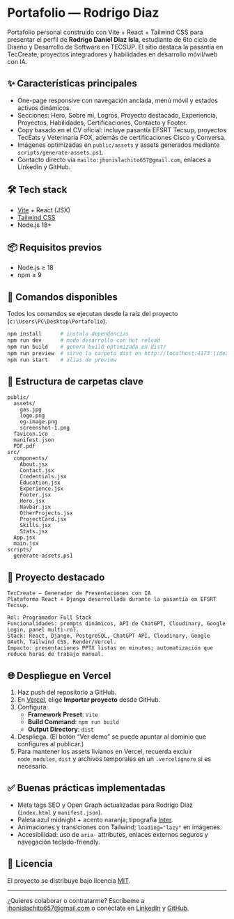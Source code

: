 # Portafolio — Rodrigo Diaz

Portafolio personal construido con Vite + React + Tailwind CSS para presentar el perfil de **Rodrigo Daniel Diaz Isla**, estudiante de 6to ciclo de Diseño y Desarrollo de Software en TECSUP. El sitio destaca la pasantía en TecCreate, proyectos integradores y habilidades en desarrollo móvil/web con IA.

## ✨ Características principales
- One-page responsive con navegación anclada, menú móvil y estados activos dinámicos.
- Secciones: Hero, Sobre mí, Logros, Proyecto destacado, Experiencia, Proyectos, Habilidades, Certificaciones, Contacto y Footer.
- Copy basado en el CV oficial: incluye pasantía EFSRT Tecsup, proyectos TecEats y Veterinaria FOX, además de certificaciones Cisco y Conversa.
- Imágenes optimizadas en `public/assets` y assets generados mediante `scripts/generate-assets.ps1`.
- Contacto directo vía `mailto:jhonislachito657@gmail.com`, enlaces a LinkedIn y GitHub.

## 🛠️ Tech stack
- [Vite](https://vitejs.dev/) + React (JSX)
- [Tailwind CSS](https://tailwindcss.com/)
- Node.js 18+

## 📦 Requisitos previos
- Node.js ≥ 18
- npm ≥ 9

## 🚀 Comandos disponibles
Todos los comandos se ejecutan desde la raíz del proyecto (`c:\Users\PC\Desktop\Portafolio`).

```bash
npm install      # instala dependencias
npm run dev      # modo desarrollo con hot reload
npm run build    # genera build optimizada en dist/
npm run preview  # sirve la carpeta dist en http://localhost:4173 (ideal para pruebas locales)
npm run start    # alias de preview
```

## 🧩 Estructura de carpetas clave
```
public/
  assets/
    gas.jpg
    logo.png
    og-image.png
    screenshot-1.png
  favicon.ico
  manifest.json
  PDF.pdf
src/
  components/
    About.jsx
    Contact.jsx
    Credentials.jsx
    Education.jsx
    Experience.jsx
    Footer.jsx
    Hero.jsx
    Navbar.jsx
    OtherProjects.jsx
    ProjectCard.jsx
    Skills.jsx
    Stats.jsx
  App.jsx
  main.jsx
scripts/
  generate-assets.ps1
```

## 📝 Proyecto destacado
```
TecCreate – Generador de Presentaciones con IA
Plataforma React + Django desarrollada durante la pasantía en EFSRT Tecsup.

Rol: Programador Full Stack
Funcionalidades: prompts dinámicos, API de ChatGPT, Cloudinary, Google Login, panel multi-rol.
Stack: React, Django, PostgreSQL, ChatGPT API, Cloudinary, Google OAuth, Tailwind CSS, Render/Vercel.
Impacto: presentaciones PPTX listas en minutos; automatización que reduce horas de trabajo manual.
```

## 🌐 Despliegue en Vercel
1. Haz push del repositorio a GitHub.
2. En [Vercel](https://vercel.com/new), elige **Importar proyecto** desde GitHub.
3. Configura:
   - **Framework Preset**: `Vite`
   - **Build Command**: `npm run build`
   - **Output Directory**: `dist`
4. Despliega. (El botón “Ver demo” se puede apuntar al dominio que configures al publicar.)
5. Para mantener los assets livianos en Vercel, recuerda excluir `node_modules`, `dist` y archivos temporales en un `.vercelignore` si es necesario.

## ✅ Buenas prácticas implementadas
- Meta tags SEO y Open Graph actualizadas para Rodrigo Diaz (`index.html` y `manifest.json`).
- Paleta azul midnight + acento naranja; tipografía [Inter](https://fonts.google.com/specimen/Inter).
- Animaciones y transiciones con Tailwind; `loading="lazy"` en imágenes.
- Accesibilidad: uso de `aria-` attributes, enlaces externos seguros y navegación teclado-friendly.

## 📄 Licencia
El proyecto se distribuye bajo licencia [MIT](LICENSE).

---
¿Quieres colaborar o contratarme? Escríbeme a [jhonislachito657@gmail.com](mailto:jhonislachito657@gmail.com) o conéctate en [LinkedIn](https://www.linkedin.com/in/rodrigodiazi) y [GitHub](https://github.com/RodrigoXDiaz).

